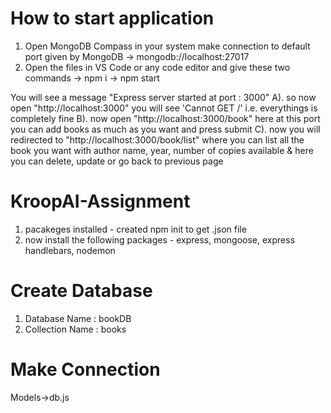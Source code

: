 # How to start application

1. Open MongoDB Compass in your system make connection to default port given by MongoDB -> mongodb://localhost:27017
2. Open the files in VS Code or any code editor and give these two commands 
-> npm i
-> npm start

You will see a message "Express server started at port : 3000"
A). so now open "http://localhost:3000" you will see 'Cannot GET /' i.e. everythings is completely fine
B). now open "http://localhost:3000/book" here at this port you can add books as much as you want and press submit
C). now you will redirected to "http://localhost:3000/book/list" where you can list all the book you want with author name, year, number of copies available & here you can delete, update or go back to previous page



# KroopAI-Assignment
1. pacakeges installed - created npm init to get .json file
2. now install the following packages - express, mongoose, express handlebars, nodemon

# Create Database

1. Database Name : bookDB
2. Collection Name : books

# Make Connection

  Models->db.js
       
